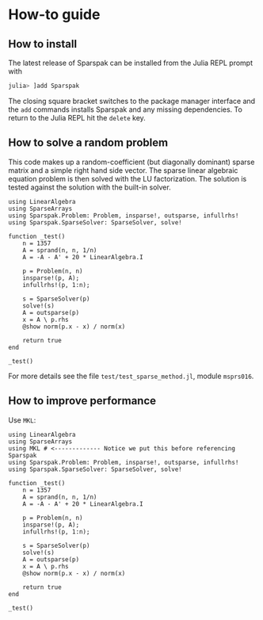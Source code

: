 # How-to guide

## How to install


The latest release of Sparspak can be installed from the Julia REPL prompt with

```julia
julia> ]add Sparspak
```

The closing square bracket switches to the package manager interface and the `add`
commands installs Sparspak and any missing dependencies.  To return to the Julia
REPL hit the `delete` key.



## How to solve a random problem

This code makes up a random-coefficient (but diagonally dominant) sparse matrix
and a simple right hand side vector. The sparse linear algebraic equation
problem is then solved with the LU factorization. The solution is tested
against the solution with the built-in solver.
```
using LinearAlgebra
using SparseArrays
using Sparspak.Problem: Problem, insparse!, outsparse, infullrhs!
using Sparspak.SparseSolver: SparseSolver, solve!

function _test()
    n = 1357
    A = sprand(n, n, 1/n)
    A = -A - A' + 20 * LinearAlgebra.I
    
    p = Problem(n, n)
    insparse!(p, A);
    infullrhs!(p, 1:n);
    
    s = SparseSolver(p)
    solve!(s)
    A = outsparse(p)
    x = A \ p.rhs
    @show norm(p.x - x) / norm(x) 

    return true
end

_test()
```
For more details see the file `test/test_sparse_method.jl`, module `msprs016`.

## How to improve performance

Use `MKL`:

```
using LinearAlgebra
using SparseArrays
using MKL # <------------- Notice we put this before referencing Sparspak
using Sparspak.Problem: Problem, insparse!, outsparse, infullrhs!
using Sparspak.SparseSolver: SparseSolver, solve!

function _test()
    n = 1357
    A = sprand(n, n, 1/n)
    A = -A - A' + 20 * LinearAlgebra.I
    
    p = Problem(n, n)
    insparse!(p, A);
    infullrhs!(p, 1:n);
    
    s = SparseSolver(p)
    solve!(s)
    A = outsparse(p)
    x = A \ p.rhs
    @show norm(p.x - x) / norm(x) 

    return true
end

_test()
```